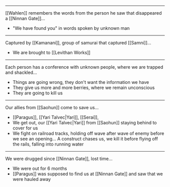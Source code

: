 
---
[[Wahlen]] remembers the words from the person he saw that disappeared a [[Ninnan Gate]]...
- "We have found you" in words spoken by unknown man

---
Captured by [[Kamanani]], group of samurai that captured [[Samni]]...
- We are brought to [[Levithan Works]]

---
Each person has a conference with unknown people, where we are trapped and shackled...
- Things are going wrong, they don't want the information we have
- They give us more and more berries, where we remain unconscious
- They are going to kill us

---
Our allies from [[Saohun]] come to save us...
- [[Paragus]], [[Yari Talvec|Yari]], [[Serai]], 
- We get out, our [[Yari Talvec|Yari]] from [[Saohun]] staying behind to cover for us
- We fight on railroad tracks, holding off wave after wave of enemy before we see an opening... A construct chases us, we kill it before flying off the rails, falling into running water

---
We were drugged since [[Ninnan Gate]], lost time...
- We were out for 6 months
- [[Paragus]] was supposed to find us at [[Ninnan Gate]] and saw that we were hauled away